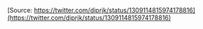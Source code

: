 [Source: https://twitter.com/diprjk/status/1309114815974178816](https://twitter.com/diprjk/status/1309114815974178816)